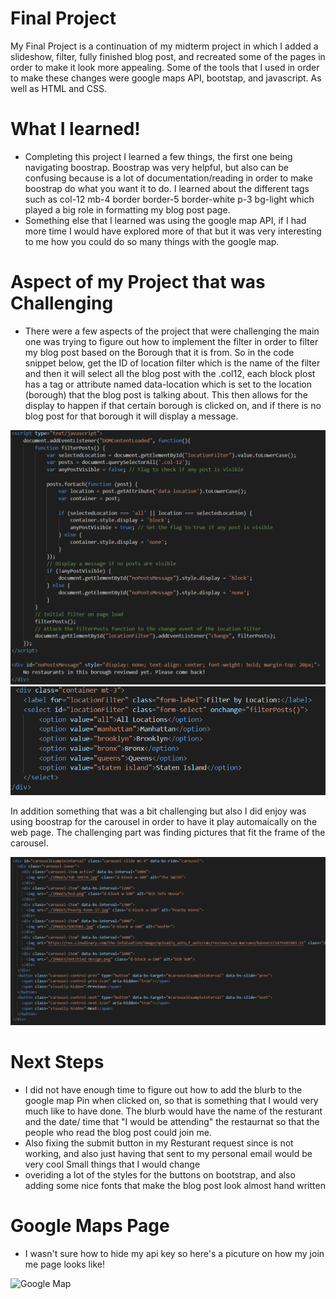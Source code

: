 # Final Project
My Final Project is a continuation of my midterm project in which I added a slideshow, filter, fully finished blog post, 
and recreated some of the pages in order to make it look more appealing. 
Some of the tools that I used in order to make these changes were google maps API, bootstap, and javascript. As well as HTML and CSS. 

# What I learned!
- Completing this project I learned a few things, the first one being navigating boostrap. Boostrap was very helpful, but also can be confusing because is a lot of documentation/reading in order to make boostrap do what you want it to do. I learned about the different tags such as col-12 mb-4 border border-5 border-white p-3 bg-light which played a big role in formatting my blog post page. 
- Something else that I learned was using the google map API, if I had more time I would have explored more of that but it was very interesting to me how you could do so many things with the google map.


# Aspect of my Project that was Challenging
- There were a few aspects of the project that were challenging the main one was trying to figure out how to implement the filter in order to filter my blog post based on the Borough that it is from. So in the code snippet below, get the ID of location filter which is the name of the filter and then it will select all the blog post with the .col12, each block plost has a tag or attribute named data-location which is set to the location (borough) that the blog post is talking about. This then allows for the display to happen if that certain borough is clicked on, and if there is no blog post for that borough it will display a message. 

![Jave Code](Final_Code1.png)
![Filter Code](Final_Code2.png)

In addition something that was a bit challenging but also I did enjoy was using boostrap for the carousel in order to have it play automaically on the web page. The challenging part was finding pictures that fit the frame of the carousel. 

![Carouel](Final_Code3.png)



# Next Steps
- I did not have enough time to figure out how to add the blurb to the google map Pin when clicked on, so that is something that I would very much like to have done. The blurb would have the name of the resturant and the date/ time that "I would be attending" the restaurnat so that the people who read the blog post could join me. 
- Also fixing the submit button in my Resturant request since is not working, and also just having that sent to my personal email would be very cool
Small things that I would change
- overiding a lot of the styles for the buttons on bootstrap, and also adding some nice fonts that make the blog post look almost hand written

# Google Maps Page
- I wasn't sure how to hide my api key so here's a picuture on how my join me page looks like!

![Google Map](GoogleMap.png)



